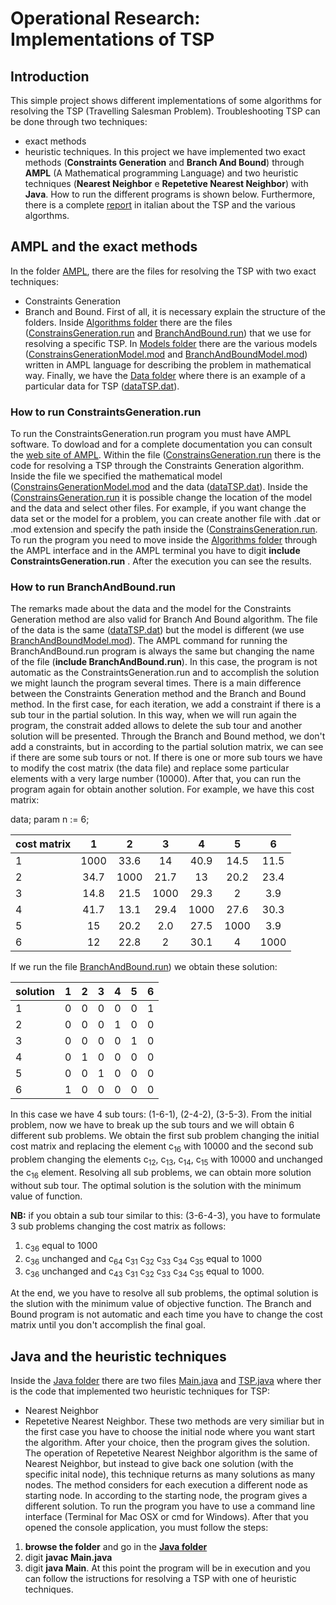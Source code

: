 # <a name="Title"></a> Operational Research: Implementations of TSP

## <a name="Introduction"></a> Introduction
This simple project shows different implementations of some algorithms for resolving the TSP (Travelling Salesman Problem). Troubleshooting TSP can be done through two techniques: 
* exact methods
* heuristic techniques.
In this project we have implemented two exact methods (**Constraints Generation** and **Branch And Bound**) through **AMPL** (A Mathematical programming Language) and two heuristic techniques (**Nearest Neighbor** e **Repetetive Nearest Neighbor**) with **Java**. How to run the different programs is shown below.
Furthermore, there is a complete [report](./Report.pdf) in italian about the TSP and the various algorthms.

## <a name="AMPL and the exact methods"></a> AMPL and the exact methods

In the folder [AMPL](./AMPL), there are the files for resolving the TSP with two exact techniques: 
* Constraints Generation
* Branch and Bound.
First of all, it is necessary explain the structure of the folders. Inside [Algorithms folder](./AMPL/Algorithms) there are the files ([ConstrainsGeneration.run](./AMPL/Algorithms/ConstraitsGeneration.run) and [BranchAndBound.run](./AMPL/Algorithms/BranchAndBound.run)) that we use for resolving a specific TSP. In [Models folder](./AMPL/Models) there are the various models ([ConstrainsGenerationModel.mod](./AMPL/Models/ConstraitsGenerationModel.mod) and [BranchAndBoundModel.mod](./AMPL/Models/BranchAndBoundModel.mod)) written in AMPL language for describing the problem in mathematical way. Finally, we have the [Data folder](./AMPL/Data) where there is an example of a particular data for TSP ([dataTSP.dat](./AMPL/Data/dataTSP.dat)).

### <a name="How to run ConstraitsGeneration.run "></a> How to run ConstraintsGeneration.run
To run the ConstraintsGeneration.run program you must have AMPL software. To dowload and for a complete documentation you can consult the [web site of AMPL](http://ampl.com/).
Within the file ([ConstrainsGeneration.run](./AMPL/Algorithms/ConstraitsGeneration.run) there is the code for resolving a TSP through the Constraints Generation algorithm. Inside the file we specified the mathematical model ([ConstrainsGenerationModel.mod](./AMPL/Models/ConstraitsGenerationModel.mod) and the data ([dataTSP.dat](./AMPL/Data/dataTSP.dat)). Inside the ([ConstrainsGeneration.run](./AMPL/Algorithms/ConstraitsGeneration.run) it is possible change the location of the model and the data and select other files. For example, if you want change the data set or the model for a problem, you can create another file with .dat or .mod extension and specify the path inside the ([ConstrainsGeneration.run](./AMPL/Algorithms/ConstraitsGeneration.run). 
To run the program you need to move inside the [Algorithms folder](./AMPL/Algorithms) through the AMPL interface and in the AMPL terminal you have to digit **include ConstraintsGeneration.run** . After the execution you can see the results.

### <a name="How to run BranchAndBound.run "></a> How to run BranchAndBound.run
The remarks made about the data and the model for the Constraints Generation method are also valid for Branch And Bound algorithm. The file of the data is the same ([dataTSP.dat](./AMPL/Data/dataTSP.dat)) but the model is different (we use [BranchAndBoundModel.mod](./AMPL/Models/BranchAndBoundModel.mod)). The AMPL command for running the BranchAndBound.run program is always the same but changing the name of the file (**include BranchAndBound.run**). In this case, the program is not automatic as the ConstraintsGeneration.run and to accomplish the solution we might launch the program several times.
There is a main difference between the Constraints Generation method and the Branch and Bound method. In the first case, for each iteration, we add a constraint if there is a sub tour in the partial solution. In this way, when we will run again the program, the constrait added allows to delete the sub tour and another solution will be presented. Through the Branch and Bound method, we don't add a constraints, but in according to the partial solution matrix, we can see if there are some sub tours or not. If there is one or more sub tours we have to modify the cost matrix (the data file) and replace some particular elements with a very large number (10000). After that, you can run the program again for obtain another solution. For example, we have this cost matrix:

data; param n := 6;

| cost matrix   | 1     | 2    | 3    | 4    |5     | 6    |
| ------------- |:-----:|:----:|:----:|:----:|:----:|:----:|
| 1             | 1000  | 33.6 | 14   | 40.9 | 14.5 | 11.5 |
| 2             | 34.7  | 1000 | 21.7 | 13   | 20.2 | 23.4 |
| 3             | 14.8  | 21.5 | 1000 | 29.3 | 2    | 3.9  |
| 4             | 41.7  | 13.1 | 29.4 | 1000 | 27.6 | 30.3 |
| 5             | 15    | 20.2 | 2.0  | 27.5 | 1000 | 3.9  |
| 6             | 12    | 22.8 | 2    | 30.1 | 4    | 1000 |


If we run the file [BranchAndBound.run](./AMPL/Algorithms/BranchAndBound.run)) we obtain these solution:

| solution    | 1 | 2 | 3 | 4 | 5 | 6 |
| ----------- |:-:|:-:|:-:|:-:|:-:|:-:|
| 1           | 0 | 0 | 0 | 0 | 0 | 1 |
| 2           | 0 | 0 | 0 | 1 | 0 | 0 |
| 3           | 0 | 0 | 0 | 0 | 1 | 0 | 
| 4           | 0 | 1 | 0 | 0 | 0 | 0 |
| 5           | 0 | 0 | 1 | 0 | 0 | 0 |
| 6           | 1 | 0 | 0 | 0 | 0 | 0 |

In this case we have 4 sub tours: (1-6-1), (2-4-2), (3-5-3).
From the initial problem, now we have to break up the sub tours and we will obtain 6 different sub problems. We obtain the first sub problem changing the initial cost matrix and replacing the element c<sub>16</sub> with 10000 and the second sub problem changing the elements c<sub>12</sub>, c<sub>13</sub>, c<sub>14</sub>, c<sub>15</sub> with 10000 and unchanged the  c<sub>16</sub> element. Resolving all sub problems, we can obtain more solution without sub tour. The optimal solution is the solution with the minimum value of function.

**NB:** if you obtain a sub tour similar to this: (3-6-4-3), you have to formulate 3 sub problems changing the cost matrix as follows:  
  1. c<sub>36</sub> equal to 1000
  2. c<sub>36</sub> unchanged and c<sub>64</sub> c<sub>31</sub> c<sub>32</sub> c<sub>33</sub> c<sub>34</sub> c<sub>35</sub> equal to 1000
  3. c<sub>36</sub> unchanged and c<sub>43</sub> c<sub>31</sub> c<sub>32</sub> c<sub>33</sub> c<sub>34</sub> c<sub>35</sub> equal to 1000.

At the end, we you have to resolve all sub problems, the optimal solution is the slution with the minimum value of objective function.
The Branch and Bound program is not automatic and each time you have to change the cost matrix until you don't accomplish the final goal.

## <a name="Java anf the heuristic techniques"></a> Java and the heuristic techniques
Inside the [Java folder](./Java) there are two files [Main.java](./Java/Main.java) and [TSP.java](./Java/TSP.java) where ther is the code that implemented two heuristic techniques for TSP:
* Nearest Neighbor
* Repetetive Nearest Neighbor.
These two methods are very similiar but in the first case you have to choose the initial node where you want start the algorithm. After your choice, then the program gives the solution. The operation of Repetetive Nearest Neighbor algorithm is the same of Nearest Neighbor, but instead to give back one solution (with the specific inital node), this technique returns as many solutions as many nodes. The method considers for each execution a different node as starting node. In according to the starting node, the program gives a different solution.
To run the program you have to use a command line interface (Terminal for Mac OSX or cmd for Windows). After that you opened the console application, you must follow the steps:
1. **browse the folder** and go in the **[Java folder](./Java)**
2. digit **javac Main.java**
3. digit **java Main**.
At this point the program will be in execution and you can follow the istructions for resolving a TSP with one of heuristic techniques.

